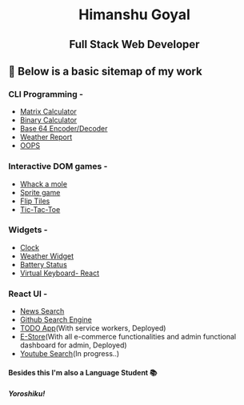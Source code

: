 # <p align="center">Himanshu Goyal</p>
## <p align="center">Full Stack Web Developer</p>
## 💼 Below is a basic sitemap of my work
### **CLI Programming** -

- [Matrix Calculator](https://github.com/goyal079/Matrix-Calculator)
- [Binary Calculator](https://github.com/goyal079/Binary-Calculator)
- [Base 64 Encoder/Decoder](https://github.com/goyal079/Base64)
- [Weather Report](https://github.com/goyal079/WeatherData-CLI-)
- [OOPS](https://github.com/goyal079/DS)

### **Interactive DOM games** -
- [Whack a mole](https://github.com/goyal079/projects/tree/master/mole)
- [Sprite game](https://github.com/thehackingschool/ths_cohort_G_steve_labs/tree/master/domGame/magma)
- [Flip Tiles](https://github.com/thehackingschool/THSCohortG-2021-Himanshu/tree/main/Phase2/Labs/tileGame)
- [Tic-Tac-Toe](https://github.com/goyal079/projects/tree/master/tictactoe)

### **Widgets** -
- [Clock](https://github.com/goyal079/clock-widget)
- [Weather Widget](https://github.com/goyal079/WeatherApp)
- [Battery Status](https://github.com/goyal079/projects/tree/master/Battery%20API)
- [Virtual Keyboard- React](https://github.com/thehackingschool/THSCohortG-2021-Himanshu/tree/main/Phase2/Assignment/reactevents)

### **React UI** -
- [News Search](https://github.com/goyal079/Shonen-News)
- [Github Search Engine](https://github.com/goyal079/projects/tree/master/gitfunc)
- [TODO App](https://github.com/goyal079/Scheduler)(With service workers, Deployed)
- [E-Store](https://github.com/goyal079/SHIBUI)(With all e-commerce functionalities and admin functional dashboard for admin, Deployed)
- [Youtube Search](https://github.com/goyal079/Youtube-API)(In progress..)

#### Besides this I'm also a Language Student 📚
##### Yoroshiku!

<!---
goyal079/goyal079 is a ✨ special ✨ repository because its `README.md` (this file) appears on your GitHub profile.
You can click the Preview link to take a look at your changes.
--->
